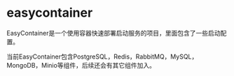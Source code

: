 # easycontainer

EasyContainer是一个使用容器快速部署启动服务的项目，里面包含了一些启动配置。 

 
当前EasyContainer包含PostgreSQL，Redis，RabbitMQ，MySQL，MongoDB，Minio等组件，后续还会有其它组件加入。
